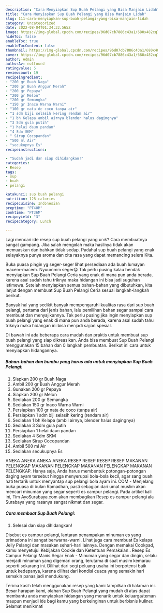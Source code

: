 ```yaml
---
description: "Cara Menyiapkan Sup Buah Pelangi yang Bisa Manjain Lidah"
title: "Cara Menyiapkan Sup Buah Pelangi yang Bisa Manjain Lidah"
slug: 111-cara-menyiapkan-sup-buah-pelangi-yang-bisa-manjain-lidah
category: Uncategorized
date: 2022-08-04T01:34:33.565Z
image: https://img-global.cpcdn.com/recipes/96d07cb7886c43a1/680x482cq70/sup-buah-pelangi-foto-resep-utama.jpg
hideToc: false
enableToc: true
enableTocContent: false
thumbnail: https://img-global.cpcdn.com/recipes/96d07cb7886c43a1/680x482cq70/sup-buah-pelangi-foto-resep-utama.jpg
cover: https://img-global.cpcdn.com/recipes/96d07cb7886c43a1/680x482cq70/sup-buah-pelangi-foto-resep-utama.jpg
author: Admin
authorAv: notfound
ratingvalue: 5
reviewcount: 19
recipeingredient:
- "200 gr Buah Naga"
- "200 gr Buah Anggur Merah"
- "200 gr Pepaya"
- "200 gr Melon"
- "200 gr Semangka"
- "150 gr Inaco Warna Warni"
- "100 gr nata de coco tanpa air"
- "1 sdm biji selasih kering rendam air"
- "1 bh Kelapa ambil airnya blender halus dagingnya"
- "3 Sdm gula putih"
- "1 helai daun pandan"
- "4 Sdm SKM"
- " Sirup Cocopandan"
- "500 ml Air"
- "secukupnya Es"
recipeinstructions:

- "Sudah jadi dan siap dihidangkan!"
categories:
- Resep
tags:
- sup
- buah
- pelangi

katakunci: sup buah pelangi 
nutrition: 128 calories
recipecuisine: Indonesian
preptime: "PT40M"
cooktime: "PT36M"
recipeyield: "3"
recipecategory: Lunch

---
```





Lagi mencari ide resep sup buah pelangi yang unik? Cara membuatnya sangat gampang. Jika salah mengolah maka hasilnya tidak akan memuaskan dan bahkan tidak sedap. Padahal sup buah pelangi yang enak selayaknya punya aroma dan cita rasa yang dapat memancing selera Kita.





Buka puasa pingin yg seger-seger lihat persediaan ada buah lumayan macem-macem. Nyuummm seger😋 Tak perlu pusing kalau hendak menyiapkan Sup Buah Pelangi Ceria yang enak di mana pun anda berada, karena asal sudah tahu triknya maka hidangan ini bisa jadi suguhan istimewa. Setelah menyiapkan semua bahan-bahan yang dibutuhkan, kita lanjut dengan membuat Sup Buah Pelangi Ceria sesuai langkah-langkah berikut.

Banyak hal yang sedikit banyak mempengaruhi kualitas rasa dari sup buah pelangi, pertama dari jenis bahan, lalu pemilihan bahan segar sampai cara membuat dan menyajikannya. Tak perlu pusing jika ingin menyiapkan sup buah pelangi yang enak di mana pun anda berada, karena asal sudah tahu triknya maka hidangan ini bisa menjadi sajian spesial.






Di bawah ini ada beberapa cara mudah dan praktis untuk membuat sup buah pelangi yang siap dikreasikan. Anda bisa membuat Sup Buah Pelangi menggunakan 15 bahan dan 0 langkah pembuatan. Berikut ini cara untuk menyiapkan hidangannya.

<!--inarticleads1-->

##### Bahan-bahan dan bumbu yang harus ada untuk menyiapkan Sup Buah Pelangi:

1. Siapkan 200 gr Buah Naga
1. Ambil 200 gr Buah Anggur Merah
1. Gunakan 200 gr Pepaya
1. Siapkan 200 gr Melon
1. Sediakan 200 gr Semangka
1. Sediakan 150 gr Inaco Warna Warni
1. Persiapkan 100 gr nata de coco (tanpa air)
1. Persiapkan 1 sdm biji selasih kering (rendam air)
1. Sediakan 1 bh Kelapa (ambil airnya, blender halus dagingnya)
1. Sediakan 3 Sdm gula putih
1. Persiapkan 1 helai daun pandan
1. Sediakan 4 Sdm SKM
1. Sediakan  Sirup Cocopandan
1. Ambil 500 ml Air
1. Sediakan secukupnya Es


ANEKA ANEKA ANEKA ANEKA RESEP RESEP RESEP RESEP MAKANAN PELENGKAP MAKANAN PELENGKAP MAKANAN PELENGKAP MAKANAN PELENGKAP. Hanya saja, Anda harus membentuk potongan-potongan daging ayam tersebut hingga menyerupai bola-bola kecil, agar sang buah hati tertarik untuk menyantap sup pelangi bola ayam ini. COM - Menjelang buka puasa di bulan Ramadhan, pasti sebagian dari umat muslim akan mencari minuman yang segar seperti es campur pelangi. Pada artikel kali ini, Tim AyoSurabaya.com akan membagikan Resep es campur pelangi ala Surabaya yang rasanya sangat nikmat dan segar. 

<!--inarticleads2-->

##### Cara membuat Sup Buah Pelangi:


1. Selesai dan siap dihidangkan!

Disebut es campur pelangi, lantaran penampakan minuman es yang primadona ini sangat berwarna-warni. Lihat juga cara membuat Es kelapa Jelly Pelangi dan masakan sehari-hari lainnya. Dengan memakai Cookpad, kamu menyetujui Kebijakan Cookie dan Ketentuan Pemakaian.. Resep Es Campur Pelangi Manis Segar Enak - Minuman yang segar dan dingin, selalu menjadi minuman yang digemari orang, terutama di saat musim kemarau seperti sekarang ini. Dilihat dari segi peluang usaha ini berpotensi baik untuk kedepanya, karena dilihat dari kondisi cuaca yang semakin hari semakin panas jadi mendukung. 

Terima kasih telah menggunakan resep yang kami tampilkan di halaman ini. Besar harapan kami, olahan Sup Buah Pelangi yang mudah di atas dapat membantu anda menyiapkan hidangan yang menarik untuk keluarga/teman maupun menjadi ide bagi kamu yang berkeinginan untuk berbisnis kuliner. Selamat menikmati

